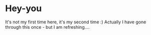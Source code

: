 # Hey-you
It's not my first time here, it's my second time :)
Actually I have gone through  this once - but I am refreshing....
